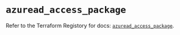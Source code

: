 # `azuread_access_package`

Refer to the Terraform Registory for docs: [`azuread_access_package`](https://www.terraform.io/docs/providers/azuread/r/access_package).
